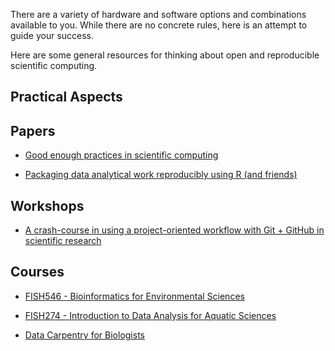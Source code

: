
There are a variety of hardware and software options and combinations available to you. While there are no concrete rules, here is an attempt to guide your success.


Here are some general resources for thinking about open and reproducible scientific computing.


## Practical Aspects




## Papers

- [Good enough practices in scientific computing](https://journals.plos.org/ploscompbiol/article?id=10.1371/journal.pcbi.1005510)

- [Packaging data analytical work reproducibly using R (and friends)](https://peerj.com/preprints/3192/)


## Workshops

- [A crash-course in using a project-oriented workflow with Git + GitHub in scientific research](https://github.com/OARS-SAFS/projects-with-github)


## Courses

- [FISH546 - Bioinformatics for Environmental Sciences](https://github.com/sr320/course-fish546-2021/wiki)

- [FISH274 - Introduction to Data Analysis for Aquatic Sciences](https://sr320.github.io/course-fish274-2020/)

- [Data Carpentry for Biologists](https://datacarpentry.org/semester-biology/)
